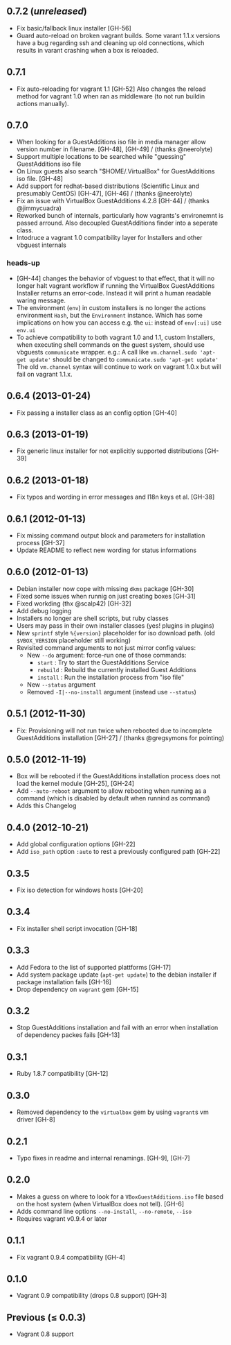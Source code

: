 ## 0.7.2 (_unreleased_)

  - Fix basic/fallback linux installer [GH-56]
  - Guard auto-reload on broken vagrant builds.
    Some varant 1.1.x versions have a bug regarding ssh and cleaning
    up old connections, which results in varant crashing when a box
    is reloaded.

## 0.7.1

  - Fix auto-reloading for vagrant 1.1 [GH-52]
    Also changes the reload method for vagrant 1.0 when ran
    as middleware (to not run buildin actions manually).

## 0.7.0

  - When looking for a GuestAdditions iso file in media manager
    allow version number in filename. [GH-48], [GH-49] /
    (thanks @neerolyte)
  - Support multiple locations to be searched while "guessing"
    GuestAdditions iso file
  - On Linux guests also search "$HOME/.VirtualBox" for
    GuestAdditions iso file. [GH-48]
  - Add support for redhat-based distributions (Scientific Linux and
    presumably CentOS) [GH-47], [GH-46] / (thanks @neerolyte)
  - Fix an issue with VirtualBox GuestAdditions 4.2.8 [GH-44] /
    (thanks @jimmycuadra)
  - Reworked bunch of internals, particularly how vagrants's
    environemnt is passed arround. Also decoupled GuestAdditions
    finder into a seperate class.
  - Intodruce a vagrant 1.0 compatibility layer for Installers and
    other vbguest internals

### heads-up

  - [GH-44] changes the behavior of vbguest to that effect, that it
    will no longer halt vagrant workflow if running the VirtualBox
    GuestAdditions Installer returns an error-code.
    Instead it will print a human readable waring message.
  - The environment (`env`) in custom installers is no longer the
    actions environment `Hash`, but the `Environment` instance.
    Which has some implications on how you can access e.g. the `ui`:
    instead of `env[:ui]` use `env.ui`
  - To achieve compatibility to both vagrant 1.0 and 1.1, custom
    Installers, when executing shell commands on the guest system,
    should use vbguests `communicate` wrapper. e.g.:
        A call like `vm.channel.sudo 'apt-get update'` should be
        changed to `communicate.sudo 'apt-get update'`
    The old `vm.channel` syntax will continue to work on vagrant 1.0.x
    but will fail on vagrant 1.1.x.

## 0.6.4 (2013-01-24)

  - Fix passing a installer class as an config option [GH-40]

## 0.6.3 (2013-01-19)

  - Fix generic linux installer for not explicitly supported
    distributions [GH-39]

## 0.6.2 (2013-01-18)

  - Fix typos and wording in error messages and I18n keys
    et al. [GH-38]

## 0.6.1 (2012-01-13)

  - Fix missing command output block and parameters for
    installation process [GH-37]
  - Update README to reflect new wording for status informations

## 0.6.0 (2012-01-13)

 - Debian installer now cope with missing `dkms` package [GH-30]
 - Fixed some issues when runnig on just creating boxes [GH-31]
 - Fixed workding (thx @scalp42) [GH-32]
 - Add debug logging
 - Installers no longer are shell scripts, but ruby classes
 - Users may pass in their own installer classes
   (yes! plugins in plugins)
 - New `sprintf` style `%{version}` placeholder for iso download path.
   (old `$VBOX_VERSION` placeholder still working)
 - Revisited command arguments to not just mirror config values:
   - New `--do` argument: force-run one of those commands:
     * `start`   : Try to start the GuestAdditions Service
     * `rebuild` : Rebuild the currently installed Guest Additions
     * `install` : Run the installation process from "iso file"
   - New `--status` argument
   - Removed `-I|--no-install` argument (instead use `--status`)

## 0.5.1 (2012-11-30)

 - Fix: Provisioning will not run twice when rebooted due
   to incomplete GuestAdditions installation [GH-27] /
   (thanks @gregsymons for pointing)

## 0.5.0 (2012-11-19)

  - Box will be rebooted if the GuestAdditions installation
    process does not load the kernel module [GH-25], [GH-24]
  - Add `--auto-reboot` argument to allow rebooting when running as a
    command (which is disabled by default when runnind as command)
  - Adds this Changelog

## 0.4.0 (2012-10-21)

  - Add global configuration options [GH-22]
  - Add `iso_path` option `:auto` to rest a previously
    configured path [GH-22]

## 0.3.5

  - Fix iso detection for windows hosts [GH-20]

## 0.3.4

  - Fix installer shell script invocation [GH-18]

## 0.3.3

  - Add Fedora to the list of supported plattforms [GH-17]
  - Add system package update (`apt-get update`) to the
    debian installer if package installation fails [GH-16]
  - Drop dependency on `vagrant` gem [GH-15]

## 0.3.2

  - Stop GuestAdditions installation and fail with an error
    when installation of dependency packes fails [GH-13]

## 0.3.1

  - Ruby 1.8.7 compatibility [GH-12]

## 0.3.0

  - Removed dependency to the `virtualbox` gem by using 
    `vagrant`s vm driver [GH-8]

## 0.2.1

  - Typo fixes in readme and internal renamings. [GH-9], [GH-7]

## 0.2.0

  - Makes a guess on where to look for a `VBoxGuestAdditions.iso` file
    based on the host system (when VirtualBox does not tell). [GH-6]
  - Adds command line options `--no-install`, `--no-remote`, `--iso`
  - Requires vagrant v0.9.4 or later

## 0.1.1

  - Fix vagrant 0.9.4 compatibility [GH-4]

## 0.1.0

  - Vagrant 0.9 compatibility (drops 0.8 support) [GH-3]

## Previous (≤ 0.0.3)

  - Vagrant 0.8 support

